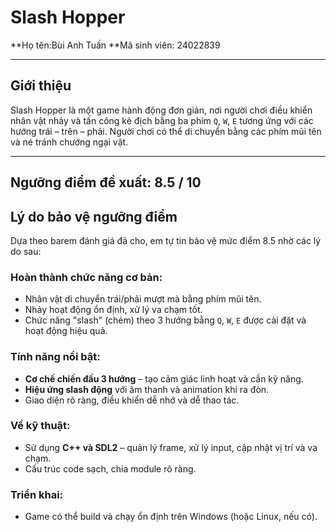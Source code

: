 # Slash Hopper  
**Họ tên:Bùi Anh Tuấn
**Mã sinh viên: 24022839

---

## Giới thiệu
Slash Hopper là một game hành động đơn giản, nơi người chơi điều khiển nhân vật nhảy và tấn công kẻ địch bằng ba phím `Q`, `W`, `E` tương ứng với các hướng trái – trên – phải. Người chơi có thể di chuyển bằng các phím mũi tên và né tránh chướng ngại vật.

---

## Ngưỡng điểm đề xuất: 8.5 / 10


## Lý do bảo vệ ngưỡng điểm

Dựa theo barem đánh giá đã cho, em tự tin bảo vệ mức điểm 8.5 nhờ các lý do sau:

### Hoàn thành chức năng cơ bản:
- Nhân vật di chuyển trái/phải mượt mà bằng phím mũi tên.
- Nhảy hoạt động ổn định, xử lý va chạm tốt.
- Chức năng "slash" (chém) theo 3 hướng bằng `Q`, `W`, `E` được cài đặt và hoạt động hiệu quả.

### Tính năng nổi bật:
- **Cơ chế chiến đấu 3 hướng** – tạo cảm giác linh hoạt và cần kỹ năng.
- **Hiệu ứng slash động** với âm thanh và animation khi ra đòn.
- Giao diện rõ ràng, điều khiển dễ nhớ và dễ thao tác.

### Về kỹ thuật:
- Sử dụng **C++ và SDL2** – quản lý frame, xử lý input, cập nhật vị trí và va chạm.
- Cấu trúc code sạch, chia module rõ ràng.

### Triển khai:
- Game có thể build và chạy ổn định trên Windows (hoặc Linux, nếu có).



